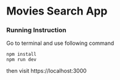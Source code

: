 # Movies Search App
### Running Instruction
Go to terminal and use following command

```
npm install
npm run dev
```

then visit https://localhost:3000

